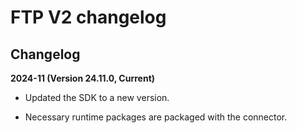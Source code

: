 # FTP V2 changelog

<head>
  <meta name="guidename" content="Integration"/>
  <meta name="context" content="GUID-d6ce2834-7861-41ab-8354-4673dcfc3dc3"/>
</head>

## Changelog

**2024-11 (Version 24.11.0, Current)**

- Updated the SDK to a new version.

- Necessary runtime packages are packaged with the connector.